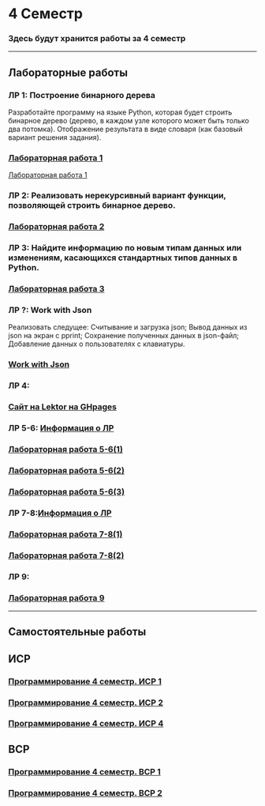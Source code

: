 
# 4 Семестр
### Здесь будут хранится работы за 4 семестр
___________________________________________________________________________________
## Лабораторные работы
### ЛР 1: Построение бинарного дерева
Разработайте программу на языке Python, которая будет строить бинарное дерево (дерево, в каждом узле которого может быть только два потомка). Отображение результата в виде словаря (как базовый вариант решения задания).
### [Лабораторная работа 1](https://replit.com/@egorchalapko/ProgLab14Sem#main.py)
<a href="https://replit.com/@egorchalapko/ProgLab14Sem#main.py" class="btn btn-github">Лабораторная работа 1</a>

### ЛР 2: Реализовать нерекурсивный вариант функции, позволяющей строить бинарное дерево. 
### [Лабораторная работа 2](https://replit.com/@egorchalapko/LR-2-PrOG#main.py)

### ЛР 3: Найдите информацию по новым типам данных или изменениям, касающихся стандартных типов данных в Python. 
### [Лабораторная работа 3](https://colab.research.google.com/drive/11LBnSCyqz1RtZuCJlNXVSgdpK5uLgEPd?usp=sharing)

### ЛР ?: Work with Json
Реализовать следущее: Считывание и загрузка json;  Вывод данных из json на экран с pprint; Сохранение полученных данных в json-файл; Добавление данных о пользователях с клавиатуры.
### [Work with Json](https://replit.com/@egorchalapko/PROG-4-work-with-JSON-1#main.py)

### ЛР 4:
### [Сайт на Lektor на GHpages](https://egorchalapko.github.io/EgorChalapkoCP.github.io/)

### ЛР 5-6: [Информация о ЛР](https://replit.com/@zhukov/sem4-t1-lr5-2#main.py)
### [Лабораторная работа 5-6(1)](https://replit.com/@egorchalapko/sem4-t1-lr5#main.py)
### [Лабораторная работа 5-6(2)](https://replit.com/@egorchalapko/sem4-t1-lr5-1#main.py)
### [Лабораторная работа 5-6(3)](https://replit.com/@egorchalapko/sem4-t1-lr5-2#main.py)

### ЛР 7-8:[Информация о ЛР](https://replit.com/@zhukov/sem4-t1-lr5-in-memory#main.py)
### [Лабораторная работа 7-8(1)](https://replit.com/@egorchalapko/sem4-t1-lr7-1#main.py)
### [Лабораторная работа 7-8(2)](https://replit.com/@egorchalapko/LabWork8ProG#ExampleUsingDatabase.py)

### ЛР 9:
### [Лабораторная работа 9](https://replit.com/@egorchalapko/LR-9-PROG#main.py)

___________________________________________________________________________________
## Самостоятельные работы

## ИСР
### [Программирование 4 семестр. ИСР 1](https://github.com/EgorChalapko/Programming_Portfolio/blob/gh-pages/4-sem/%D0%98%D0%A1%D0%A04/%D0%9F%D1%80%D0%BE%D0%B3%D1%80%D0%B0%D0%BC%D0%BC%D0%B8%D1%80%D0%BE%D0%B2%D0%B0%D0%BD%D0%B8%D0%B5%204%20%D1%81%D0%B5%D0%BC%D0%B5%D1%81%D1%82%D1%80.%20%D0%98%D0%A1%D0%A0%201%20%D0%A7%D0%B0%D0%BB%D0%B0%D0%BF%D0%BA%D0%BE%20%D0%95.%20%D0%92..docx)
### [Программирование 4 семестр. ИСР 2](https://github.com/EgorChalapko/Programming_Portfolio/blob/gh-pages/4-sem/%D0%98%D0%A1%D0%A04/%D0%9F%D1%80%D0%BE%D0%B3%D1%80%D0%B0%D0%BC%D0%BC%D0%B8%D1%80%D0%BE%D0%B2%D0%B0%D0%BD%D0%B8%D0%B5%204%20%D1%81%D0%B5%D0%BC%D0%B5%D1%81%D1%82%D1%80.%20%D0%98%D0%A1%D0%A0%202%20%D0%A7%D0%B0%D0%BB%D0%B0%D0%BF%D0%BA%D0%BE%20%D0%95.%20%D0%92..docx)
### [Программирование 4 семестр. ИСР 4](https://github.com/EgorChalapko/Programming_Portfolio/blob/gh-pages/4-sem/%D0%98%D0%A1%D0%A04/%D0%9F%D1%80%D0%BE%D0%B3%D1%80%D0%B0%D0%BC%D0%BC%D0%B8%D1%80%D0%BE%D0%B2%D0%B0%D0%BD%D0%B8%D0%B5%204%20%D1%81%D0%B5%D0%BC%D0%B5%D1%81%D1%82%D1%80.%20%D0%98%D0%A1%D0%A0%204%20%D0%A7%D0%B0%D0%BB%D0%B0%D0%BF%D0%BA%D0%BE%20%D0%95.%20%D0%92..docx)

## ВСР
### [Программирование 4 семестр. ВСР 1](https://github.com/EgorChalapko/Programming_Portfolio/blob/gh-pages/4-sem/%D0%92%D0%A1%D0%A04/%D0%9F%D1%80%D0%BE%D0%B3%D1%80%D0%B0%D0%BC%D0%BC%D0%B8%D1%80%D0%BE%D0%B2%D0%B0%D0%BD%D0%B8%D0%B5%204%20%D1%81%D0%B5%D0%BC%D0%B5%D1%81%D1%82%D1%80.%20%D0%92%D0%A1%D0%A0%201%20%D0%A7%D0%B0%D0%BB%D0%B0%D0%BF%D0%BA%D0%BE%20%D0%95.%20%D0%92..docx)
### [Программирование 4 семестр. ВСР 2](https://github.com/EgorChalapko/Programming_Portfolio/blob/gh-pages/4-sem/%D0%92%D0%A1%D0%A04/%D0%9F%D1%80%D0%BE%D0%B3%D1%80%D0%B0%D0%BC%D0%BC%D0%B8%D1%80%D0%BE%D0%B2%D0%B0%D0%BD%D0%B8%D0%B5%204%20%D1%81%D0%B5%D0%BC%D0%B5%D1%81%D1%82%D1%80.%20%D0%92%D0%A1%D0%A0%202%20%D0%A7%D0%B0%D0%BB%D0%B0%D0%BF%D0%BA%D0%BE%20%D0%95.%20%D0%92..docx)
